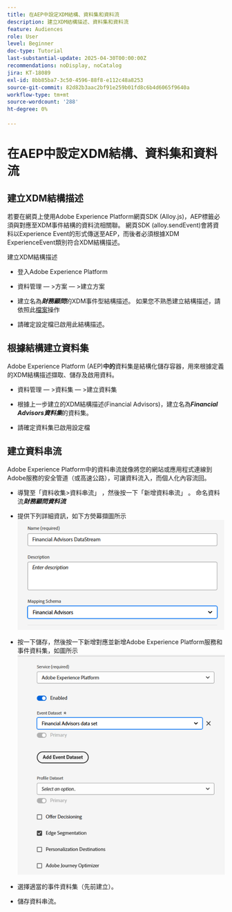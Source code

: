 ```yaml
---
title: 在AEP中設定XDM結構、資料集和資料流
description: 建立XDM結構描述、資料集和資料流
feature: Audiences
role: User
level: Beginner
doc-type: Tutorial
last-substantial-update: 2025-04-30T00:00:00Z
recommendations: noDisplay, noCatalog
jira: KT-18089
exl-id: 8bb85ba7-3c50-4596-88f8-e112c48a8253
source-git-commit: 82d82b3aac2bf91e259b01fd8c6b4d6065f9640a
workflow-type: tm+mt
source-wordcount: '288'
ht-degree: 0%

---
```


# 在AEP中設定XDM結構、資料集和資料流

## 建立XDM結構描述

若要在網頁上使用Adobe Experience Platform網頁SDK (Alloy.js)，AEP標籤必須與對應至XDM事件結構的資料流相關聯。 網頁SDK (alloy.sendEvent)會將資料以Experience Event的形式傳送至AEP，而後者必須根據XDM ExperienceEvent類別符合XDM結構描述。

建立XDM結構描述

* 登入Adobe Experience Platform
* 資料管理 — >方案 — >建立方案

* 建立名為&#x200B;**_財務顧問_**&#x200B;的XDM事件型結構描述。 如果您不熟悉建立結構描述，請依照此[檔案](https://experienceleague.adobe.com/en/docs/experience-platform/xdm/tutorials/create-schema-ui)操作


* 請確定設定檔已啟用此結構描述。

## 根據結構建立資料集

Adobe Experience Platform (AEP)**中的**&#x200B;資料集是結構化儲存容器，用來根據定義的XDM結構描述擷取、儲存及啟用資料。


* 資料管理 — >資料集 — >建立資料集
* 根據上一步建立的XDM結構描述(Financial Advisors)，建立名為&#x200B;**_Financial Advisors資料集_**&#x200B;的資料集。

* 請確定資料集已啟用設定檔

## 建立資料串流

Adobe Experience Platform中的資料串流就像將您的網站或應用程式連線到Adobe服務的安全管道（或高速公路），可讓資料流入，而個人化內容流回。

* 導覽至「資料收集>資料串流」 ，然後按一下「新增資料串流」 。 命名資料流&#x200B;**_財務顧問資料流_**

* 提供下列詳細資訊，如下方熒幕擷圖所示
  ![資料流](assets/datastream.png)
* 按一下儲存，然後按一下新增對應並新增Adobe Experience Platform服務和事件資料集，如圖所示
  ![資料流對應](assets/datastream-service.png)

* 選擇適當的事件資料集（先前建立）。

* 儲存資料串流。

